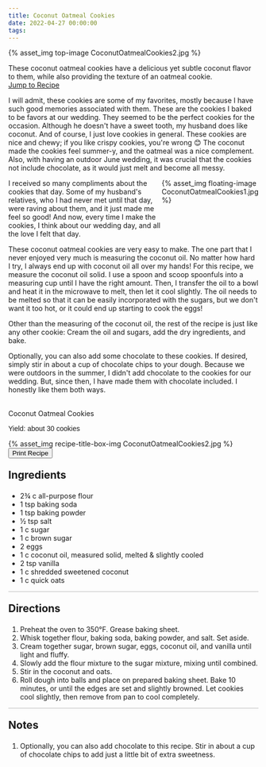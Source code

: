 ```yaml
---
title: Coconut Oatmeal Cookies
date: 2022-04-27 00:00:00
tags:
---
```


{% asset_img top-image CoconutOatmealCookies2.jpg %}
<div class="post-body">
These coconut oatmeal cookies have a delicious yet subtle coconut flavor to them, while also providing the texture of an oatmeal cookie.  
<br>
<!--more-->

<a class="jump-to-recipe-btn" href="#recipejump"> 
    Jump to Recipe
</a>

I will admit, these cookies are some of my favorites, mostly because I have such good memories associated with them. These are the cookies I baked to be favors at our wedding. They seemed to be the perfect cookies for the occasion. Although he doesn't have a sweet tooth, my husband does like coconut. And of course, I just love cookies in general. These cookies are nice and chewy; if you like crispy cookies, you're wrong 😊 The coconut made the cookies feel summer-y, and the oatmeal was a nice complement. Also, with having an outdoor June wedding, it was crucial that the cookies not include chocolate, as it would just melt and become all messy. 

<div style="display:flex;">
I received so many compliments about the cookies that day. Some of my husband's relatives, who I had never met until that day, were raving about them, and it just made me feel so good! And now, every time I make the cookies, I think about our wedding day, and all the love I felt that day. 
<div>
    {% asset_img floating-image CoconutOatmealCookies1.jpg %}
</div>
</div>

These coconut oatmeal cookies are very easy to make. The one part that I never enjoyed very much is measuring the coconut oil. No matter how hard I try, I always end up with coconut oil all over my hands! For this recipe, we measure the coconut oil solid. I use a spoon and scoop spoonfuls into a measuring cup until I have the right amount. Then, I transfer the oil to a bowl and heat it in the microwave to melt, then let it cool slightly. The oil needs to be melted so that it can be easily incorporated with the sugars, but we don't want it too hot, or it could end up starting to cook the eggs! 

Other than the measuring of the coconut oil, the rest of the recipe is just like any other cookie: Cream the oil and sugars, add the dry ingredients, and bake. 

Optionally, you can also add some chocolate to these cookies. If desired, simply stir in about a cup of chocolate chips to your dough. Because we were outdoors in the summer, I didn't add chocolate to the cookies for our wedding. But, since then, I have made them with chocolate included. I honestly like them both ways. 

<br>
</div>

<div id="recipejump"></div>
<div id="recipe">
    <div class="recipe-box">
        <div class="recipe-title-box">
            <div>
                <div class="recipe-title-box-title">
                    <div class="recipe-title-box-header">Coconut Oatmeal Cookies</div>
                </div>
                <p class="recipe-title-box-title" style="font-family:Arial;">Yield: about 30 cookies</p>
            </div>
            {% asset_img recipe-title-box-img CoconutOatmealCookies2.jpg %}
            <button class="print-recipe"
                    type="button"
                    onclick="printDIV('recipe')" >
                Print Recipe
            </button>
        </div>
        <p style="font-size:150%;"><b>Ingredients</b></p>
        <ul class="post-body">
                <li>2¾ c all-purpose flour</li>
                <li>1 tsp baking soda</li>
                <li>1 tsp baking powder</li>
                <li>½ tsp salt</li>
                <li>1 c sugar</li>
                <li>1 c brown sugar</li>
                <li>2 eggs</li>
                <li>1 c coconut oil, measured solid, melted & slightly cooled</li>
                <li>2 tsp vanilla</li>
                <li>1 c shredded sweetened coconut</li>
                <li>1 c quick oats</li>
        </ul>
        <hr style="height:1px;background-color:rgb(189, 189, 189) ">
        <p style="font-size:150%;"><b>Directions</b></p>
        <ol class="post-body">
            <li>Preheat the oven to 350°F. Grease baking sheet.</li>
            <li>Whisk together flour, baking soda, baking powder, and salt. Set aside.</li>
            <li>Cream together sugar, brown sugar, eggs, coconut oil, and vanilla until light and fluffy.</li>
            <li>Slowly add the flour mixture to the sugar mixture, mixing until combined.</li> 
            <li>Stir in the coconut and oats.</li>
            <li>Roll dough into balls and place on prepared baking sheet. Bake 10 minutes, or until the edges are set and slightly browned. Let cookies cool slightly, then remove from pan to cool completely.</li>
        </ol> 
        <hr style="height:1px;background-color:rgb(189, 189, 189) ">
        <p style="font-size:150%;"><b>Notes</b></p>
        <ol class="post-body">
            <li>Optionally, you can also add chocolate to this recipe. Stir in about a cup of chocolate chips to add just a little bit of extra sweetness.</li>
        </ol>
    </div>
</div>

<br>
